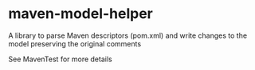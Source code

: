 # maven-model-helper

A library to parse Maven descriptors (pom.xml) and write changes to the model preserving the original comments

See MavenTest for more details
